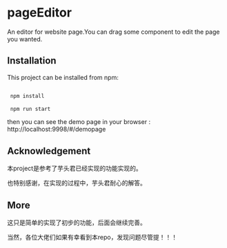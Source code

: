 # pageEditor
An editor for website page.You can drag some component to edit the page you wanted.

## Installation

This project can be installed from npm:

```bash

 npm install
 
 npm run start
 ```

  then you can see the demo page in your browser : http://localhost:9998/#/demopage

## Acknowledgement 

本project是参考了芋头君已经实现的功能实现的。

也特别感谢，在实现的过程中，芋头君耐心的解答。

## More

这只是简单的实现了初步的功能，后面会继续完善。

当然，各位大佬们如果有幸看到本repo，发现问题尽管提！！！